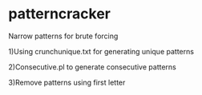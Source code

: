 # patterncracker
Narrow patterns for brute forcing


1)Using crunchunique.txt for generating unique patterns

2)Consecutive.pl to generate consecutive patterns

3)Remove patterns using first letter
